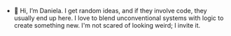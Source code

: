 - 👋 Hi, I’m Daniela. I get random ideas, and if they involve code, they usually end up here. I love to blend unconventional systems with logic to create something new. I'm not scared of looking weird; I invite it.

<!---
daniixani/daniixani is a ✨ special ✨ repository because its `README.md` (this file) appears on your GitHub profile.
You can click the Preview link to take a look at your changes.
--->
